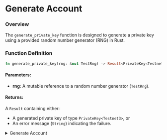 # Generate Account

### Overview

The `generate_private_key` function is designed to generate a private key using a provided random number generator (RNG) in Rust.

### Function Definition

```rust
fn generate_private_key(rng: &mut TestRng) -> Result<PrivateKey<Testnet3>, String>;
```

#### Parameters:

* **rng**: A mutable reference to a random number generator (`TestRng`).

#### Returns:

A `Result` containing either:

* A generated private key of type `PrivateKey<Testnet3>`, or
* An error message (`String`) indicating the failure.

<details>

<summary>Generate Account </summary>

{% code overflow="wrap" %}
```rust
/// Generates a private key using a provided random number generator (RNG).
///
/// # Parameters
/// - `rng`: A reference to a random number generator (TestRng).
///
/// # Returns
/// Returns a `Result` containing a generated private key of type 
/// `PrivateKey<Testnet3>` if successful, or an error message otherwise.
fn generate_private_key(rng: &mut TestRng) -> Result<PrivateKey<Testnet3>, String> {
    // Attempt to create a new private key using the provided RNG.
    // Utilize the `new` method from `PrivateKey<Testnet3>` to handle this.
    PrivateKey::<Testnet3>::new(rng)
        // If the operation fails, map the error to a string message.
        .map_err(|_| String::from("Failed to create private key"))
}
```
{% endcode %}

</details>
